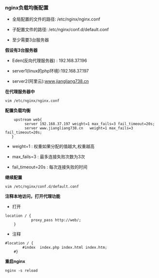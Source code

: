 ### nginx负载均衡配置

* 全局配置的文件的路径: /etc/nginx/nginx.conf

* 子配置文件的路径: /etc/nginx/conf.d/default.conf

* 至少需要3台服务器

**假设有3台服务器**

* Eden(反向代理服务器) : 192.168.37.196

* server1(linux的php环境):192.168.37.197

* server2(阿里云):www.jiangliang738.cn

**在代理服务器中**
```
vim /etc/nginx/nginx.conf
```

**配置负载均衡**
```
    upstream web{
         server 192.168.37.197 weight=1 max_fails=3 fail_timeout=20s;
         server www.jiangliang738.cn   weight=1 max_fails=3 fail_timeout=20s;
   }
```
* weight=1 : 权重如果分配的值越大,权重越高

* max_fails=3 : 最多连接失败次数为3次

* fail_timeout=20s : 每次连接失败的时间

**继续配置**
```
vim /etc/nginx/conf.d/default.conf
```

**注释本地访问，打开代理功能**

* 打开
```
location / {
            proxy_pass http://web/;
    }
```

* 注释
```
#location / {
        #index  index.php index.html index.htm;
    #}
```

**重启nginx**
```
nginx -s reload
```